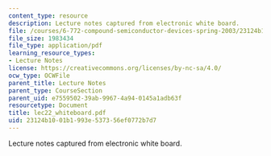 ```yaml
---
content_type: resource
description: Lecture notes captured from electronic white board.
file: /courses/6-772-compound-semiconductor-devices-spring-2003/23124b1001b1993e537356ef0772b7d7_lec22_whiteboard.pdf
file_size: 1983434
file_type: application/pdf
learning_resource_types:
- Lecture Notes
license: https://creativecommons.org/licenses/by-nc-sa/4.0/
ocw_type: OCWFile
parent_title: Lecture Notes
parent_type: CourseSection
parent_uid: e7559502-39ab-9967-4a94-0145a1adb63f
resourcetype: Document
title: lec22_whiteboard.pdf
uid: 23124b10-01b1-993e-5373-56ef0772b7d7
---
```

Lecture notes captured from electronic white board.